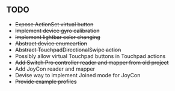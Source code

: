 ## TODO

* ~~Expose ActionSet virtual button~~
* ~~Implement device gyro calibration~~
* ~~Implement lightbar color changing~~
* ~~Abstract device enumeartion~~
* ~~Abstract TouchpadDirectionalSwipe action~~
* Possibly allow virtual Touchpad buttons in Touchpad actions
* ~~Add Switch Pro controller reader and mapper from old project~~
* Add JoyCon reader and mapper
* Devise way to implement Joined mode for JoyCon
* ~~Provide example profiles~~

